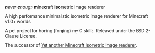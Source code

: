 _**n**ever **e**nough_ **m**ine**c**raft **iso**metric image renderer

A high performance minimalistic isometric image renderer for Minecraft v1.0+ worlds.

A pet project for honing (forging) my C skills. Released under the BSD 2-Clause License.

The successor of [Yet another Minecraft Isometric image renderer](https://code.google.com/p/yamciso/).

